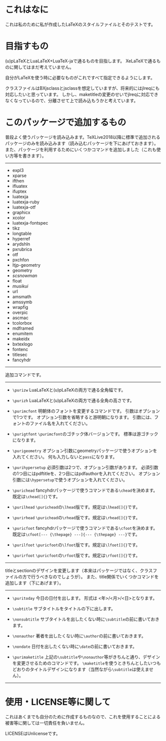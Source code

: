 # これはなに
これは私のために私が作成したLaTeXのスタイルファイルとそのテストです。

# 目指すもの
(u)pLaTeXとLuaLaTeX+LuaTeX-jaで通るものを目指します。
XeLaTeXで通るものに関してはまだ考えていません。

自分がLaTeXを使う時に必要なものがこれですべて指定できるようにします。

クラスファイルはBXjsclassとjsclassを想定していますが、将来的にはjlreqにも対応したいと思っています。
しかし、maketitleの変更のせいでjlreqに対応できなくなっているので、分離させて上で読み込もうかと考えています。

# このパッケージで追加するもの
普段よく使うパッケージを読み込みます。TeXLive2018以降に標準で追加されるパッケージのみを読み込みます（読み込むパッケージを下にあげておきます）。
また、パッケージを利用するためにいくつかコマンドを追加しました（これも使い方等を書きます）。

---
- expl3
- xparse
- ifthen
- ifluatex
- ifuptex
- luatexja
- luatexja-ruby
- luatexja-otf
- graphicx
- xcolor
- luatexja-fontspec
- tikz
- longtable
- hyperref
- arydshln
- pxrubrica
- otf
- pxchfon
- ltjp-geometry
- geometry
- *scsnowman*
- float
- *musikui*
- url
- amsmath
- amssymb
- wrapfig
- overpic
- ascmac
- tcolorbox
- mdframed
- enumitem
- makeidx
- bxtexlogo
- fontenc
- titlesec
- fancyhdr
---

追加コマンドです。

---
- `\purizw`
LuaLaTeXと(u)pLaTeXの両方で通る全角幅です。

- `\purizh`
LuaLaTeXと(u)pLaTeXの両方で通る全角の高さです。

- `\purimcfont`
明朝体のフォントを変更するコマンドです。
引数はオプションで1つです。
オプション引数を省略すると游明朝になります。
引数には、フォントのファイル名を入れてください。

- `\purigtfont`
`\purimcfont`のゴチック体バージョンです。
標準は游ゴチックになります。

- `\purigeometry`
オプション引数にgeometryパッケージで使うオプションを入れてください。
何も入力しないと`pass`になります。

- `\purihypersetup`
必須引数は2つで、オプション引数があります。
必須引数の1つ目にはpdftitleを、2つ目にはpdfauthorを入れてください。
オプション引数には`\hypersetup`で使うオプションを入れてください。

- `\purichead`
fancyhdrパッケージで使うコマンドである`\chead`を決めます。
既定は`\chead[]{}`です。

- `\purilhead`
`\purichead`の`\lhead`版です。規定は`\lhead[]{}`です。

- `\purirhead`
`\purichead`の`\rhead`版です。規定は`\rhead[]{}`です。

- `\puricfoot`
fancyhdrパッケージで使うコマンドである`\cfoot`を決めます。
既定は`\cfoot[--- {\thepage} ---]{--- {\thepage} ---}`です。

- `\purilfoot`
`\puricfoot`の`\lfoot`版です。規定は`\lfoot[]{}`です。

- `\purirfoot`
`\puricfoot`の`\rfoot`版です。規定は`\rfoot[]{}`です。
---

titleとsectionのデザインを変更します（本来はパッケージではなく、クラスファイルの方で行うべきなのでしょうが）。
また、title関係でいくつかコマンドを追加します（下にあげます）。

---
- `\puritoday`
今日の日付を出します。
形式は <年>/<月>/<日>となります。

- `\subtitle`
サブタイトルをタイトルの下に出します。

- `\nonsubtitle`
サブタイトルを出したくない時に`\subtitle`の前に書いておきます。

- `\nonauthor`
著者を出したくない時に`\author`の前に書いておきます。

- `\nondate`
日付を出したくない時に`\date`の前に書いておきます。

- `\purimaketitle`
上記の`\subtitle`や`\nonauthor`等がきちんと通り、デザインを変更させるためのコマンドです。
`\maketitle`を使うときちんとしたいつもどおりのタイトルデザインになります（当然ながら`\subtitle`は使えません）。
---

# 使用・LICENSE等に関して
これはあくまでも自分のために作成するものなので、これを使用することによる被害等に関しては一切責任を負いません。

LICENSEはUnlicenseです。